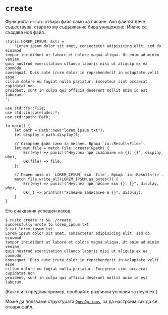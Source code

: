 # `create`

Функцията `create` отваря файл само за писане. Ако файлът вече съществува,
старото му съдържание бива унищожено. Иначе се създава нов файл.

```rust,ignore
static LOREM_IPSUM: &str =
    "Lorem ipsum dolor sit amet, consectetur adipisicing elit, sed do eiusmod
tempor incididunt ut labore et dolore magna aliqua. Ut enim ad minim veniam,
quis nostrud exercitation ullamco laboris nisi ut aliquip ex ea commodo
consequat. Duis aute irure dolor in reprehenderit in voluptate velit esse
cillum dolore eu fugiat nulla pariatur. Excepteur sint occaecat cupidatat non
proident, sunt in culpa qui officia deserunt mollit anim id est laborum.
";

use std::fs::File;
use std::io::prelude::*;
use std::path::Path;

fn main() {
    let path = Path::new("lorem_ipsum.txt");
    let display = path.display();

    // Отваряме файл само за писане. Връща `io::Result<File>`.
    let mut file = match File::create(&path) {
        Err(why) => panic!("Неуспех при създаване на {}: {}", display, why),
        Ok(file) => file,
    };

    // Пишем низа от `LOREM_IPSUM` във `file`. Връща `io::Result<()>`.
    match file.write_all(LOREM_IPSUM.as_bytes()) {
        Err(why) => panic!("Неуспех при писане във {}: {}", display, why),
        Ok(_) => println!("Успешно записахме в {}", display),
    }
}
```

Ето очаквания успешен изход:

```shell
$ rustc create.rs && ./create
successfully wrote to lorem_ipsum.txt
$ cat lorem_ipsum.txt
Lorem ipsum dolor sit amet, consectetur adipisicing elit, sed do eiusmod
tempor incididunt ut labore et dolore magna aliqua. Ut enim ad minim veniam,
quis nostrud exercitation ullamco laboris nisi ut aliquip ex ea commodo
consequat. Duis aute irure dolor in reprehenderit in voluptate velit esse
cillum dolore eu fugiat nulla pariatur. Excepteur sint occaecat cupidatat non
proident, sunt in culpa qui officia deserunt mollit anim id est laborum.
```

(Както и в предния пример, пробвайте различни условия за неуспех.)

Може да ползваме структурата [`OpenOptions`], за да настроим как да се отваря файл.

[`OpenOptions`]: https://doc.rust-lang.org/std/fs/struct.OpenOptions.html
